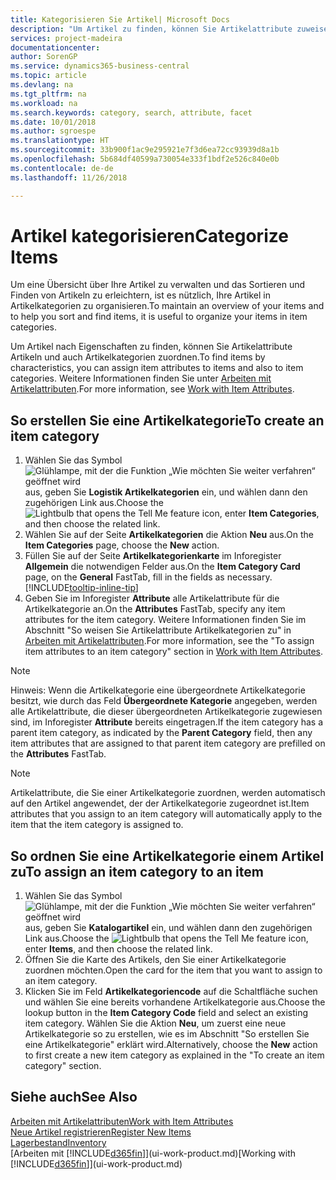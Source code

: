 ```yaml
---
title: Kategorisieren Sie Artikel| Microsoft Docs
description: "Um Artikel zu finden, können Sie Artikelattribute zuweisen und Artikel nach den definierten Kategorien organisieren."
services: project-madeira
documentationcenter: 
author: SorenGP
ms.service: dynamics365-business-central
ms.topic: article
ms.devlang: na
ms.tgt_pltfrm: na
ms.workload: na
ms.search.keywords: category, search, attribute, facet
ms.date: 10/01/2018
ms.author: sgroespe
ms.translationtype: HT
ms.sourcegitcommit: 33b900f1ac9e295921e7f3d6ea72cc93939d8a1b
ms.openlocfilehash: 5b684df40599a730054e333f1bdf2e526c840e0b
ms.contentlocale: de-de
ms.lasthandoff: 11/26/2018

---
```

# <a name="categorize-items"></a><span data-ttu-id="790bf-103">Artikel kategorisieren</span><span class="sxs-lookup"><span data-stu-id="790bf-103">Categorize Items</span></span>
<span data-ttu-id="790bf-104">Um eine Übersicht über Ihre Artikel zu verwalten und das Sortieren und Finden von Artikeln zu erleichtern, ist es nützlich, Ihre Artikel in Artikelkategorien zu organisieren.</span><span class="sxs-lookup"><span data-stu-id="790bf-104">To maintain an overview of your items and to help you sort and find items, it is useful to organize your items in item categories.</span></span>

<span data-ttu-id="790bf-105">Um Artikel nach Eigenschaften zu finden, können Sie Artikelattribute Artikeln und auch Artikelkategorien zuordnen.</span><span class="sxs-lookup"><span data-stu-id="790bf-105">To find items by characteristics, you can assign item attributes to items and also to item categories.</span></span> <span data-ttu-id="790bf-106">Weitere Informationen finden Sie unter [Arbeiten mit Artikelattributen](inventory-how-work-item-attributes.md).</span><span class="sxs-lookup"><span data-stu-id="790bf-106">For more information, see [Work with Item Attributes](inventory-how-work-item-attributes.md).</span></span>

## <a name="to-create-an-item-category"></a><span data-ttu-id="790bf-107">So erstellen Sie eine Artikelkategorie</span><span class="sxs-lookup"><span data-stu-id="790bf-107">To create an item category</span></span>
1. <span data-ttu-id="790bf-108">Wählen Sie das Symbol ![Glühlampe, mit der die Funktion „Wie möchten Sie weiter verfahren“ geöffnet wird](media/ui-search/search_small.png "Wie möchten Sie weiter verfahren?") aus, geben Sie **Logistik Artikelkategorien** ein, und wählen dann den zugehörigen Link aus.</span><span class="sxs-lookup"><span data-stu-id="790bf-108">Choose the ![Lightbulb that opens the Tell Me feature](media/ui-search/search_small.png "Tell me what you want to do") icon, enter **Item Categories**, and then choose the related link.</span></span>
2. <span data-ttu-id="790bf-109">Wählen Sie auf der Seite **Artikelkategorien** die Aktion **Neu** aus.</span><span class="sxs-lookup"><span data-stu-id="790bf-109">On the **Item Categories** page, choose the **New** action.</span></span>
3. <span data-ttu-id="790bf-110">Füllen Sie auf der Seite **Artikelkategorienkarte** im Inforegister **Allgemein** die notwendigen Felder aus.</span><span class="sxs-lookup"><span data-stu-id="790bf-110">On the **Item Category Card** page, on the **General** FastTab, fill in the fields as necessary.</span></span> [!INCLUDE[tooltip-inline-tip](includes/tooltip-inline-tip_md.md)]
4. <span data-ttu-id="790bf-111">Geben Sie im Inforegister **Attribute** alle Artikelattribute für die Artikelkategorie an.</span><span class="sxs-lookup"><span data-stu-id="790bf-111">On the **Attributes** FastTab, specify any item attributes for the item category.</span></span> <span data-ttu-id="790bf-112">Weitere Informationen finden Sie im Abschnitt "So weisen Sie Artikelattribute Artikelkategorien zu" in [Arbeiten mit Artikelattributen](inventory-how-work-item-attributes.md).</span><span class="sxs-lookup"><span data-stu-id="790bf-112">For more information, see the "To assign item attributes to an item category" section in [Work with Item Attributes](inventory-how-work-item-attributes.md).</span></span>

> [!NOTE]  
>   <span data-ttu-id="790bf-113">Hinweis: Wenn die Artikelkategorie eine übergeordnete Artikelkategorie besitzt, wie durch das Feld **Übergeordnete Kategorie** angegeben, werden alle Artikelattribute, die dieser übergeordneten Artikelkategorie zugewiesen sind, im Inforegister **Attribute** bereits eingetragen.</span><span class="sxs-lookup"><span data-stu-id="790bf-113">If the item category has a parent item category, as indicated by the **Parent Category** field, then any item attributes that are assigned to that parent item category are prefilled on the **Attributes** FastTab.</span></span>

> [!NOTE]  
>   <span data-ttu-id="790bf-114">Artikelattribute, die Sie einer Artikelkategorie zuordnen, werden automatisch auf den Artikel angewendet, der der Artikelkategorie zugeordnet ist.</span><span class="sxs-lookup"><span data-stu-id="790bf-114">Item attributes that you assign to an item category will automatically apply to the item that the item category is assigned to.</span></span>

## <a name="to-assign-an-item-category-to-an-item"></a><span data-ttu-id="790bf-115">So ordnen Sie eine Artikelkategorie einem Artikel zu</span><span class="sxs-lookup"><span data-stu-id="790bf-115">To assign an item category to an item</span></span>
1. <span data-ttu-id="790bf-116">Wählen Sie das Symbol ![Glühlampe, mit der die Funktion „Wie möchten Sie weiter verfahren“ geöffnet wird](media/ui-search/search_small.png "Wie möchten Sie weiter verfahren?") aus, geben Sie **Katalogartikel** ein, und wählen dann den zugehörigen Link aus.</span><span class="sxs-lookup"><span data-stu-id="790bf-116">Choose the ![Lightbulb that opens the Tell Me feature](media/ui-search/search_small.png "Tell me what you want to do") icon, enter **Items**, and then choose the related link.</span></span>
2. <span data-ttu-id="790bf-117">Öffnen Sie die Karte des Artikels, den Sie einer Artikelkategorie zuordnen möchten.</span><span class="sxs-lookup"><span data-stu-id="790bf-117">Open the card for the item that you want to assign to an item category.</span></span>
3. <span data-ttu-id="790bf-118">Klicken Sie im Feld **Artikelkategoriencode** auf die Schaltfläche suchen und wählen Sie eine bereits vorhandene Artikelkategorie aus.</span><span class="sxs-lookup"><span data-stu-id="790bf-118">Choose the lookup button in the **Item Category Code** field and select an existing item category.</span></span> <span data-ttu-id="790bf-119">Wählen Sie die Aktion **Neu**, um zuerst eine neue Artikelkategorie so zu erstellen, wie es im Abschnitt "So erstellen Sie eine Artikelkategorie" erklärt wird.</span><span class="sxs-lookup"><span data-stu-id="790bf-119">Alternatively, choose the **New** action to first create a new item category as explained in the "To create an item category" section.</span></span>

## <a name="see-also"></a><span data-ttu-id="790bf-120">Siehe auch</span><span class="sxs-lookup"><span data-stu-id="790bf-120">See Also</span></span>
[<span data-ttu-id="790bf-121">Arbeiten mit Artikelattributen</span><span class="sxs-lookup"><span data-stu-id="790bf-121">Work with Item Attributes</span></span>](inventory-how-work-item-attributes.md)  
[<span data-ttu-id="790bf-122">Neue Artikel registrieren</span><span class="sxs-lookup"><span data-stu-id="790bf-122">Register New Items</span></span>](inventory-how-register-new-items.md)  
[<span data-ttu-id="790bf-123">Lagerbestand</span><span class="sxs-lookup"><span data-stu-id="790bf-123">Inventory</span></span>](inventory-manage-inventory.md)  
<span data-ttu-id="790bf-124">[Arbeiten mit [!INCLUDE[d365fin](includes/d365fin_md.md)]](ui-work-product.md)</span><span class="sxs-lookup"><span data-stu-id="790bf-124">[Working with [!INCLUDE[d365fin](includes/d365fin_md.md)]](ui-work-product.md)</span></span>

